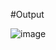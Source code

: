 #Output

![image](https://user-images.githubusercontent.com/77898672/118038103-518e3680-b38c-11eb-8767-9e50dd72f548.png)
